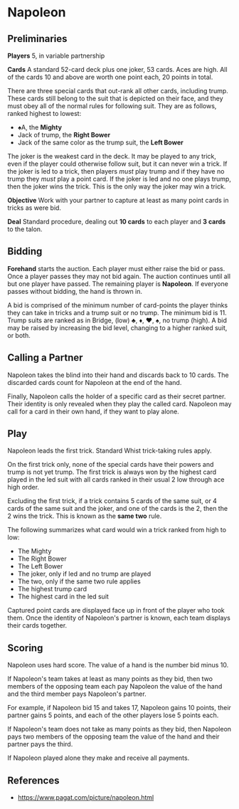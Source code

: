 # Napoleon

## Preliminaries

**Players** 5, in variable partnership

**Cards** A standard 52-card deck plus one joker, 53 cards. Aces are high. All
of the cards 10 and above are worth one point each, 20 points in total.

There are three special cards that out-rank all other cards, including trump.
These cards still belong to the suit that is depicted on their face, and they must
obey all of the normal rules for following suit. They are as follows, ranked
highest to lowest:

- ♠A, the **Mighty**
- Jack of trump, the **Right Bower**
- Jack of the same color as the trump suit, the **Left Bower**

The joker is the weakest card in the deck. It may be played to any trick, even
if the player could otherwise follow suit, but it can never win a trick. If the
joker is led to a trick, then players _must_ play trump and if they have no
trump they _must_ play a point card. If the joker is led and no one plays trump,
then the joker wins the trick. This is the only way the joker may win a trick.

**Objective** Work with your partner to capture at least as many point cards in
tricks as were bid.

**Deal** Standard procedure, dealing out **10 cards** to each player and **3 cards**
to the talon.

## Bidding

**Forehand** starts the auction. Each player must either raise the bid or
pass. Once a player passes they may not bid again. The auction continues until
all but one player have passed. The remaining player is **Napoleon**. If
everyone passes without bidding, the hand is thrown in.

A bid is comprised of the minimum number of card-points the player thinks they
can take in tricks and a trump suit or no trump. The minimum bid is 11. Trump
suits are ranked as in Bridge, (low) ♣, ♦, ♥, ♠, no trump (high). A bid may be
raised by increasing the bid level, changing to a higher ranked suit, or both.

## Calling a Partner

Napoleon takes the blind into their hand and discards back to 10 cards. The
discarded cards count for Napoleon at the end of the hand.

Finally, Napoleon calls the holder of a specific card as their secret partner.
Their identity is only revealed when they play the called card. Napoleon may
call for a card in their own hand, if they want to play alone.

## Play

Napoleon leads the first trick. Standard Whist trick-taking rules apply.

On the first trick only, none of the special cards have their powers and trump
is not yet trump. The first trick is always won by the highest card played in
the led suit with all cards ranked in their usual 2 low through ace high order.

Excluding the first trick, if a trick contains 5 cards of the same suit, or 4
cards of the same suit and the joker, and one of the cards is the 2, then the 2
wins the trick. This is known as the **same two** rule.

The following summarizes what card would win a trick ranked from high to low:

- The Mighty
- The Right Bower
- The Left Bower
- The joker, only if led and no trump are played
- The two, only if the same two rule applies
- The highest trump card
- The highest card in the led suit

Captured point cards are displayed face up in front of the player who took them.
Once the identity of Napoleon's partner is known, each team displays their
cards together.

## Scoring

Napoleon uses hard score. The value of a hand is the number bid minus 10.

If Napoleon's team takes at least as many points as they bid, then two
members of the opposing team each pay Napoleon the value of the hand and the
third member pays Napoleon's partner.

For example, if Napoleon bid 15 and takes 17, Napoleon gains 10 points,
their partner gains 5 points, and each of the other players lose 5 points each.

If Napoleon's team does not take as many points as they bid, then Napoleon pays
two members of the opposing team the value of the hand and their partner pays
the third.

If Napoleon played alone they make and receive all payments.

## References

- https://www.pagat.com/picture/napoleon.html
